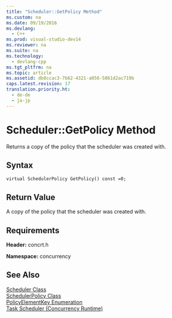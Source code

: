 ```yaml
---
title: "Scheduler::GetPolicy Method"
ms.custom: na
ms.date: 09/19/2016
ms.devlang: 
  - C++
ms.prod: visual-studio-dev14
ms.reviewer: na
ms.suite: na
ms.technology: 
  - devlang-cpp
ms.tgt_pltfrm: na
ms.topic: article
ms.assetid: db8ccac3-7b62-4321-a056-5861d2ac719b
caps.latest.revision: 17
translation.priority.ht: 
  - de-de
  - ja-jp
---
```

# Scheduler::GetPolicy Method
Returns a copy of the policy that the scheduler was created with.  
  
## Syntax  
  
```  
virtual SchedulerPolicy GetPolicy() const =0;  
```  
  
## Return Value  
 A copy of the policy that the scheduler was created with.  
  
## Requirements  
 **Header:** concrt.h  
  
 **Namespace:** concurrency  
  
## See Also  
 [Scheduler Class](../vs140/Scheduler-Class.md)   
 [SchedulerPolicy Class](../vs140/SchedulerPolicy-Class.md)   
 [PolicyElementKey Enumeration](../vs140/PolicyElementKey-Enumeration.md)   
 [Task Scheduler (Concurrency Runtime)](../vs140/Task-Scheduler--Concurrency-Runtime-.md)